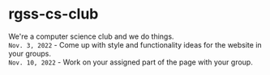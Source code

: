 # rgss-cs-club
We're a computer science club and we do things.\
`Nov. 3, 2022` - Come up with style and functionality ideas for the website in your groups.\
`Nov. 10, 2022` - Work on your assigned part of the page with your group.
